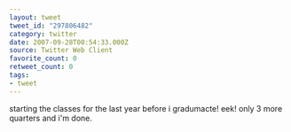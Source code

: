 ```yaml
---
layout: tweet
tweet_id: "297806482"
category: twitter
date: 2007-09-28T00:54:33.000Z
source: Twitter Web Client
favorite_count: 0
retweet_count: 0
tags:
- tweet
---
```


starting the classes for the last year before i gradumacte!  eek! only 3 more quarters and i'm done.
